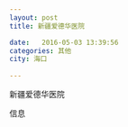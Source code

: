 ```yaml
--- 
layout: post 
title: 新疆爱德华医院

date:   2016-05-03 13:39:56 
categories: 其他  
city: 海口
  
--- 
```

   
新疆爱德华医院

信息

